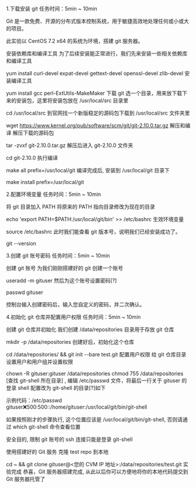 




1.下载安装 git
任务时间：5min ~ 10min

Git 是一款免费、开源的分布式版本控制系统，用于敏捷高效地处理任何或小或大的项目。

此实验以 CentOS 7.2 x64 的系统为环境，搭建 git 服务器。

安装依赖库和编译工具
为了后续安装能正常进行，我们先来安装一些相关依赖库和编译工具

yum install curl-devel expat-devel gettext-devel openssl-devel zlib-devel
安装编译工具

yum install gcc perl-ExtUtils-MakeMaker
下载 git
选一个目录，用来放下载下来的安装包，这里将安装包放在 /usr/local/src 目录里

cd /usr/local/src
到官网找一个新版稳定的源码包下载到 /usr/local/src 文件夹里

wget https://www.kernel.org/pub/software/scm/git/git-2.10.0.tar.gz
解压和编译
解压下载的源码包

tar -zvxf git-2.10.0.tar.gz
解压后进入 git-2.10.0 文件夹

cd git-2.10.0
执行编译

make all prefix=/usr/local/git
编译完成后, 安装到 /usr/local/git 目录下

make install prefix=/usr/local/git



2.配置环境变量
任务时间：5min ~ 10min

将 git 目录加入 PATH
将原来的 PATH 指向目录修改为现在的目录

echo 'export PATH=$PATH:/usr/local/git/bin' >> /etc/bashrc
生效环境变量

source /etc/bashrc
此时我们能查看 git 版本号，说明我们已经安装成功了。

git --version



3.创建 git 账号密码
任务时间：5min ~ 10min

创建 git 账号
为我们刚刚搭建好的 git 创建一个账号

useradd -m gituser
然后为这个账号设置密码[?]

passwd gituser

控制台输入创建密码后，输入您自定义的密码，并二次确认。



4.初始化 git 仓库并配置用户权限
任务时间：5min ~ 10min

创建 git 仓库并初始化
我们创建 /data/repositories 目录用于存放 git 仓库

mkdir -p /data/repositories
创建好后，初始化这个仓库

cd /data/repositories/ && git init --bare test.git
配置用户权限
给 git 仓库目录设置用户和用户组并设置权限

chown -R gituser:gituser /data/repositories
chmod 755 /data/repositories
[查找 git-shell 所在目录] , 编辑 /etc/passwd 文件，将最后一行关于 gituser 的登录 shell 配置改为 git-shell 的目录[?]如下

示例代码：/etc/passwd
gituser:x:500:500::/home/gituser:/usr/local/git/bin/git-shell

如果按照刚才的步骤执行, 这个位置应该是 /usr/local/git/bin/git-shell, 否则请通过 which git-shell 命令查看位置


安全目的, 限制 git 账号的 ssh 连接只能是登录 git-shell

使用搭建好的 Git 服务
克隆 test repo 到本地

cd ~ && git clone gituser@<您的 CVM IP 地址>:/data/repositories/test.git
实验完成
恭喜，Git 服务器搭建完成, 从此以后你可以方便地将你的本地代码提交到 Git 服务器托管了